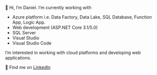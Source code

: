 👋 Hi, I’m Daniel.
I’m currently working with
- Azure platform i.e. Data Factory, Data Lake, SQL Database, Function App, Logic App.
- Web development (ASP.NET Core 3.1/5.0)
- SQL Server
- Visual Studio
- Visual Studio Code

I’m interested in working with cloud platforms and developing web applications.

👀 Find me on [LinkedIn](www.linkedin.com/in/daniel-biskup-profile)

<!---
Daniel-Biskup/Daniel-Biskup is a ✨ special ✨ repository because its `README.md` (this file) appears on your GitHub profile.
You can click the Preview link to take a look at your changes.
--->
